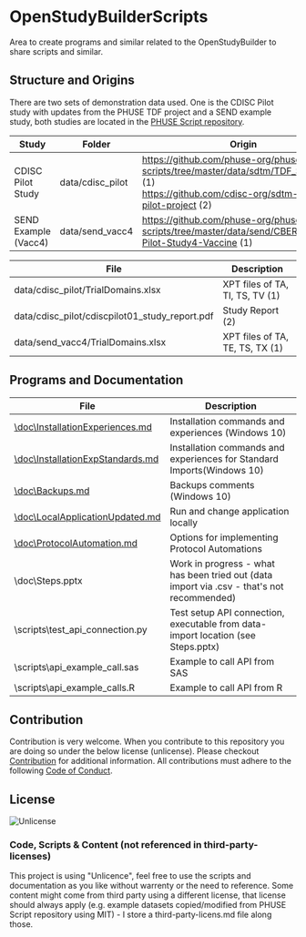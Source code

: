 # OpenStudyBuilderScripts

Area to create programs and similar related to the OpenStudyBuilder to share scripts and similar.

## Structure and Origins

There are two sets of demonstration data used. One is the CDISC Pilot study with updates from the PHUSE TDF project and a SEND example study, both studies are located in the [PHUSE Script repository](https://github.com/phuse-org/phuse-scripts).

Study | Folder | Origin
-- | -- | --
CDISC Pilot Study | data/cdisc_pilot | https://github.com/phuse-org/phuse-scripts/tree/master/data/sdtm/TDF_SDTM_v1.0 (1) <br/>https://github.com/cdisc-org/sdtm-adam-pilot-project (2)
SEND Example (Vacc4) | data/send_vacc4 | https://github.com/phuse-org/phuse-scripts/tree/master/data/send/CBER-POC-Pilot-Study4-Vaccine (1)

File | Description
-- | -- 
data/cdisc_pilot/TrialDomains.xlsx | XPT files of TA, TI, TS, TV (1)
data/cdisc_pilot/cdiscpilot01_study_report.pdf | Study Report (2)
data/send_vacc4/TrialDomains.xlsx | XPT files of TA, TE, TS, TX (1)

## Programs and Documentation

File | Description 
-- | --
[\doc\InstallationExperiences.md](./doc/InstallationExperiences.md) | Installation commands and experiences (Windows 10)
[\doc\InstallationExpStandards.md](./doc/InstallationExpStandards.md) | Installation commands and experiences for Standard Imports(Windows 10)
[\doc\Backups.md](./doc/Backups.md) | Backups comments (Windows 10)
[\doc\LocalApplicationUpdated.md](./doc/LocalApplicationUpdated.md) | Run and change application locally
[\doc\ProtocolAutomation.md](./doc/ProtocolAutomation.md) | Options for implementing Protocol Automations
\doc\Steps.pptx | Work in progress - what has been tried out (data import via .csv - that's not recommended)
\scripts\test_api_connection.py | Test setup API connection, executable from data-import location (see Steps.pptx)
\scripts\api_example_call.sas | Example to call API from SAS
\scripts\api_example_calls.R | Example to call API from R

## Contribution

Contribution is very welcome. When you contribute to this repository you are doing so under the below license (unlicense). Please checkout [Contribution](CONTRIBUTING.md) for additional information. All contributions must adhere to the following [Code of Conduct](CODE_OF_CONDUCT.md).

## License

![Unlicense](https://img.shields.io/badge/License-unlicense-blue.svg)

### Code, Scripts & Content (not referenced in third-party-licenses)

This project is using "Unlicence", feel free to use the scripts and documentation as you like without warrenty or the need to reference. Some content might come from third party using a different license, that license should always apply (e.g. example datasets copied/modified from PHUSE Script repository using MIT) - I store a third-party-licens.md file along those.
